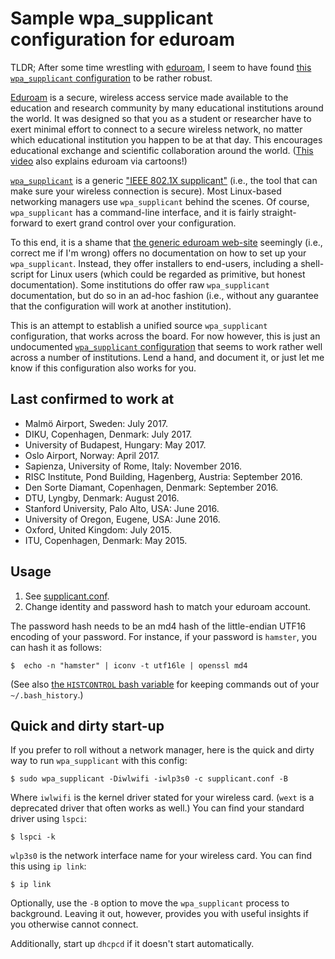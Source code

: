 # Sample wpa_supplicant configuration for eduroam

TLDR; After some time wrestling with [eduroam](www.eduroam.org), I seem to have
found [this `wpa_supplicant` configuration](supplicant.conf) to be rather
robust.

[Eduroam](https://www.eduroam.org) is a secure, wireless access service made
available to the education and research community by many educational
institutions around the world. It was designed so that you as a student or
researcher have to exert minimal effort to connect to a secure wireless
network, no matter which educational institution you happen to be at that day.
This encourages educational exchange and scientific collaboration around the
world. ([This video](https://www.youtube.com/watch?v=TVCmcMZS3uA) also explains
eduroam via cartoons!)

[`wpa_supplicant`](https://linux.die.net/man/8/wpa_supplicant) is a generic
["IEEE 802.1X supplicant"](https://en.wikipedia.org/wiki/Supplicant_(computer))
(i.e., the tool that can make sure your wireless connection is secure). Most
Linux-based networking managers use `wpa_supplicant` behind the scenes. Of
course, `wpa_supplicant` has a command-line interface, and it is fairly
straight-forward to exert grand control over your configuration.

To this end, it is a shame that [the generic eduroam web-site](www.eduroam.org)
seemingly (i.e., correct me if I'm wrong) offers no documentation on how to set
up your `wpa_supplicant`. Instead, they offer installers to end-users,
including a shell-script for Linux users (which could be regarded as primitive,
but honest documentation). Some institutions do offer raw `wpa_supplicant`
documentation, but do so in an ad-hoc fashion (i.e., without any guarantee that
the configuration will work at another institution).

This is an attempt to establish a unified source `wpa_supplicant`
configuration, that works across the board. For now however, this is just an
undocumented [`wpa_supplicant` configuration](supplicant.conf) that seems to
work rather well across a number of institutions. Lend a hand, and document it,
or just let me know if this configuration also works for you.

## Last confirmed to work at

* Malmö Airport, Sweden: July 2017.
* DIKU, Copenhagen, Denmark: July 2017.
* University of Budapest, Hungary: May 2017.
* Oslo Airport, Norway: April 2017.
* Sapienza, University of Rome, Italy: November 2016.
* RISC Institute, Pond Building, Hagenberg, Austria: September 2016.
* Den Sorte Diamant, Copenhagen, Denmark: September 2016.
* DTU, Lyngby, Denmark: August 2016.
* Stanford University, Palo Alto, USA: June 2016.
* University of Oregon, Eugene, USA: June 2016.
* Oxford, United Kingdom: July 2015.
* ITU, Copenhagen, Denmark: May 2015.

## Usage

1. See [supplicant.conf](supplicant.conf).
2. Change identity and password hash to match your eduroam account.

The password hash needs to be an md4 hash of the little-endian UTF16 encoding
of your password. For instance, if your password is `hamster`, you can hash it
as follows:

~~~
$  echo -n "hamster" | iconv -t utf16le | openssl md4
~~~

(See also [the `HISTCONTROL` bash
variable](https://www.gnu.org/software/bash/manual/html_node/Bash-Variables.html#index-HISTCONTROL)
for keeping commands out of your `~/.bash_history`.)

## Quick and dirty start-up

If you prefer to roll without a network manager, here is the quick and dirty
way to run `wpa_supplicant` with this config:

~~~
$ sudo wpa_supplicant -Diwlwifi -iwlp3s0 -c supplicant.conf -B
~~~

Where `iwlwifi` is the kernel driver stated for your wireless card. (`wext`
is a deprecated driver that often works as well.) You can find your standard
driver using `lspci`:

~~~
$ lspci -k
~~~

`wlp3s0` is the network interface name for your wireless card. You can find
this using `ip link`:

~~~
$ ip link
~~~

Optionally, use the `-B` option to move the `wpa_supplicant` process to
background. Leaving it out, however, provides you with useful insights if you
otherwise cannot connect.

Additionally, start up `dhcpcd` if it doesn't start automatically.
